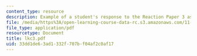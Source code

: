 ```yaml
---
content_type: resource
description: Example of a student's response to the Reaction Paper 3 assignment.
file: /media/https%3A/open-learning-course-data-rc.s3.amazonaws.com/11-368-environmental-justice-fall-2004/33dd1de63ad1332f707bf04af2c0af17_lkc3.pdf
file_type: application/pdf
resourcetype: Document
title: lkc3.pdf
uid: 33dd1de6-3ad1-332f-707b-f04af2c0af17
---
```

